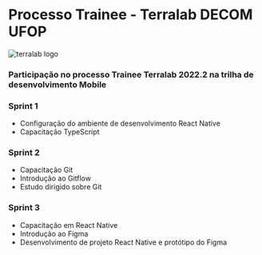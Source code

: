 # Processo Trainee - Terralab DECOM UFOP

![terralab logo](http://www2.decom.ufop.br/terralab/wp-content/uploads/2021/06/Untitled-design-6.png)

### Participação no processo Trainee Terralab 2022.2 na trilha de desenvolvimento Mobile

### Sprint 1 

- Configuração do ambiente de desenvolvimento React Native
- Capacitação TypeScript

### Sprint 2 

- Capacitação Git
- Introdução ao Gitflow
- Estudo dirigido sobre Git

### Sprint 3

- Capacitação em React Native
- Introdução ao Figma
- Desenvolvimento de projeto React Native e protótipo do Figma